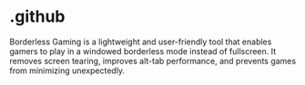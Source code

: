 # .github
Borderless Gaming is a lightweight and user-friendly tool that enables gamers to play in a windowed borderless mode instead of fullscreen. It removes screen tearing, improves alt-tab performance, and prevents games from minimizing unexpectedly.
